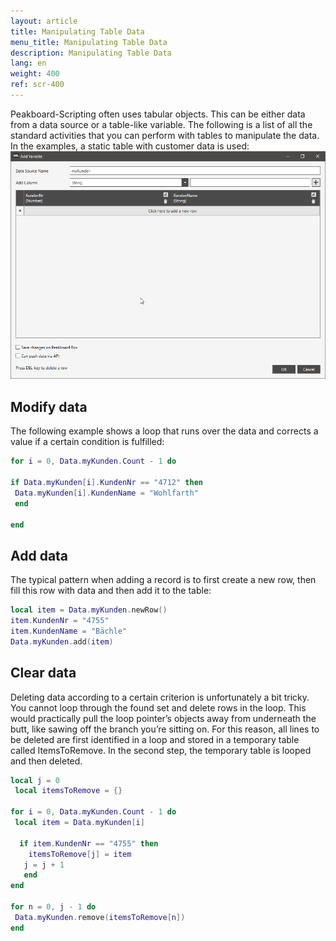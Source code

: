 ```yaml
---
layout: article
title: Manipulating Table Data
menu_title: Manipulating Table Data
description: Manipulating Table Data
lang: en
weight: 400
ref: scr-400
---
```

Peakboard-Scripting often uses tabular objects. This can be either data from a data source or a table-like variable. The following is a list of all the standard activities that you can perform with tables to manipulate the data. In the examples, a static table with customer data is used:
![image_1](/assets/images/scripting/table-2/ScriptingTabellendatenManipulieren.png)

## Modify data
The following example shows a loop that runs over the data and corrects a value if a certain condition is fulfilled:

```lua
for i = 0, Data.myKunden.Count - 1 do

if Data.myKunden[i].KundenNr == "4712" then
 Data.myKunden[i].KundenName = "Wohlfarth"
 end

end
```
## Add data
The typical pattern when adding a record is to first create a new row, then fill this row with data and then add it to the table:

```lua
local item = Data.myKunden.newRow()
item.KundenNr = "4755"
item.KundenName = "Bächle"
Data.myKunden.add(item)
```
## Clear data
Deleting data according to a certain criterion is unfortunately a bit tricky. You cannot loop through the found set and delete rows in the loop. This would practically pull the loop pointer’s objects away from underneath the butt, like sawing off the branch you’re sitting on. For this reason, all lines to be deleted are first identified in a loop and stored in a temporary table called ItemsToRemove. In the second step, the temporary table is looped and then deleted.

```lua
local j = 0
 local itemsToRemove = {}

for i = 0, Data.myKunden.Count - 1 do
 local item = Data.myKunden[i]

  if item.KundenNr == "4755" then
    itemsToRemove[j] = item
   j = j + 1
   end
end

for n = 0, j - 1 do
 Data.myKunden.remove(itemsToRemove[n])
end
```
